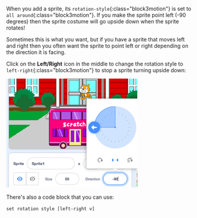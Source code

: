 
When you add a sprite, its `rotation-style`{:class="block3motion"} is set to `all around`{:class="block3motion"}. If you make the sprite point left (-90 degrees) then the sprite costume will go upside down when the sprite rotates!

Sometimes this is what you want, but if you have a sprite that moves left and right then you often want the sprite to point left or right depending on the direction it is facing. 

Click on the **Left/Right** icon in the middle to change the rotation style to `left-right`{:class="block3motion"} to stop a sprite turning upside down:

![](images/sprite-pane-direction.png)

There's also a code block that you can use:

```blocks3
set rotation style [left-right v]
```

